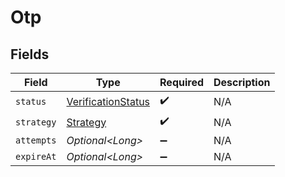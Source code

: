 # Otp


## Fields

| Field                                                               | Type                                                                | Required                                                            | Description                                                         |
| ------------------------------------------------------------------- | ------------------------------------------------------------------- | ------------------------------------------------------------------- | ------------------------------------------------------------------- |
| `status`                                                            | [VerificationStatus](../../models/components/VerificationStatus.md) | :heavy_check_mark:                                                  | N/A                                                                 |
| `strategy`                                                          | [Strategy](../../models/components/Strategy.md)                     | :heavy_check_mark:                                                  | N/A                                                                 |
| `attempts`                                                          | *Optional\<Long>*                                                   | :heavy_minus_sign:                                                  | N/A                                                                 |
| `expireAt`                                                          | *Optional\<Long>*                                                   | :heavy_minus_sign:                                                  | N/A                                                                 |
